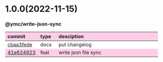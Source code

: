 
<style>
table{display:table;width:100%;}
table th:nth-of-type(1),table th:nth-of-type(2){width:12%;}
tr:nth-child(2n){background-color:#fdcee8;}
tr:nth-child(2n-1){background-color:white;}
th{background-color:#fdcee8;}
</style>


<a name="1.0.0"></a>
# 1.0.0(2022-11-15)
### @ymc/write-json-sync

<div align="center" style="margin-left: auto;margin-right: auto;background:white;">

commit|type|desciption
:----|:----|:----
[cbaa3fede](https://github.com/ymc-github/js-idea/commit/ecbaa3fedec337f4095e8d3ccf69760161b9522d)|docs|put changelog
[41e624923](https://github.com/ymc-github/js-idea/commit/541e62492334a8bb78e0b9633d95a84c71f7dccd)|feat|write json file sync

</div>